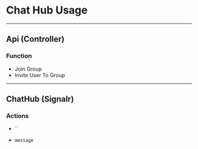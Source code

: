 # Chat Hub Usage

---

## Api (Controller)

### Function

- Join Group
- Invite User To Group

---

## ChatHub (Signalr)

### Actions

- ``

- `message`
